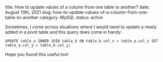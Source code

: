 title: How to update values of a column from one table to another?
date: August 13th, 2021
slug: how-to-update-values-of-a-column-from-one-table-to-another
category: MySQL
status: active

Sometimes, I come across situations where I would need to update a newly added in a pivot table and this query does come in handy:
```mysql
UPDATE table_a INNER JOIN table_b ON table_b.col_x = table_a.col_x SET table_a.col_y = table_b.col_y;
```

Hope you found this useful too!